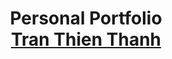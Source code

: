 <h1 align="center">Personal Portfolio <br/> <a target="_blank" href="#!">Tran Thien Thanh</a></h1>

<br/>
